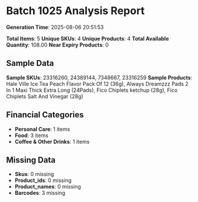 # Batch 1025 Analysis Report

**Generation Time**: 2025-08-06 20:51:53

**Total Items**: 5
**Unique SKUs**: 4
**Unique Products**: 4
**Total Available Quantity**: 108.00
**Near Expiry Products**: 0

## Sample Data
**Sample SKUs**: 23316260, 24389144, 7348667, 23316259
**Sample Products**: Hale Ville Ice Tea Peach Flavor Pack Of 12 (36g), Always Dreamzzz Pads 2 In 1 Maxi Thick Extra Long (24Pads), Fico Chiplets ketchup (28g), Fico Chiplets Salt And Vinegar (28g)

## Financial Categories
- **Personal Care**: 1 items
- **Food**: 3 items
- **Coffee & Other Drinks**: 1 items

## Missing Data
- **Skus**: 0 missing
- **Product_ids**: 0 missing
- **Product_names**: 0 missing
- **Barcodes**: 3 missing
